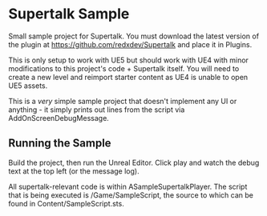 # Supertalk Sample

Small sample project for Supertalk. You must download the latest version of the plugin at https://github.com/redxdev/Supertalk and place it in Plugins.

This is only setup to work with UE5 but should work with UE4 with minor modifications to this project's code + Supertalk itself. You will need to create a new level and reimport starter content as UE4 is unable to open UE5 assets.

This is a *very* simple sample project that doesn't implement any UI or anything - it simply prints out lines from the script via
AddOnScreenDebugMessage.

## Running the Sample

Build the project, then run the Unreal Editor. Click play and watch the debug text at the top left (or the message log).

All supertalk-relevant code is within ASampleSupertalkPlayer. The script that is being executed is /Game/SampleScript, the source to which
can be found in Content/SampleScript.sts.
